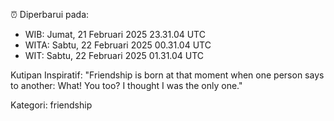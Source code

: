 ⏰ Diperbarui pada:
- WIB: Jumat, 21 Februari 2025 23.31.04 UTC
- WITA: Sabtu, 22 Februari 2025 00.31.04 UTC
- WIT: Sabtu, 22 Februari 2025 01.31.04 UTC

Kutipan Inspiratif:
"Friendship is born at that moment when one person says to another: What! You too? I thought I was the only one."


Kategori: friendship

